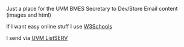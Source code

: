 Just a place for the UVM BMES Secretary to Dev/Store Email content (images and html)

If I want easy online stuff I use [W3Schools](https://www.w3schools.com/html/html_editor.asp)

I send via [UVM ListSERV](https://list.uvm.edu/cgi-bin/wa?A0=BMES) 

